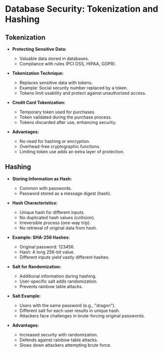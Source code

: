 # Database Security: Tokenization and Hashing

## Tokenization

- **Protecting Sensitive Data:**
    - Valuable data stored in databases.
    - Compliance with rules (PCI DSS, HIPAA, GDPR).

- **Tokenization Technique:**
    - Replaces sensitive data with tokens.
    - Example: Social security number replaced by a token.
    - Tokens limit usability and protect against unauthorized access.
    
- **Credit Card Tokenization:**
    - Temporary token used for purchases.
    - Token validated during the purchase process.
    - Tokens discarded after use, enhancing security.

- **Advantages:**
    - No need for hashing or encryption.
    - Overhead-free cryptographic functions.
    - Limiting token use adds an extra layer of protection.

## Hashing

- **Storing Information as Hash:**
    - Common with passwords.
    - Password stored as a message digest (hash).

- **Hash Characteristics:**
    - Unique hash for different inputs.
    - No duplicated hash values (collision).
    - Irreversible process (one-way trip).
    - No retrieval of original data from hash.

- **Example: SHA-256 Hashes:**
    - Original password: 123456.
    - Hash: A long 256-bit value.
    - Different inputs yield vastly different hashes.

- **Salt for Randomization:**
    - Additional information during hashing.
    - User-specific salt adds randomization.
    - Prevents rainbow table attacks.

- **Salt Example:**
    - Users with the same password (e.g., "dragon").
    - Different salt for each user results in unique hash.
    - Attackers face challenges in brute-forcing original passwords.

- **Advantages:**
    - Increased security with randomization.
    - Defends against rainbow table attacks.
    - Slows down attackers attempting brute force.
